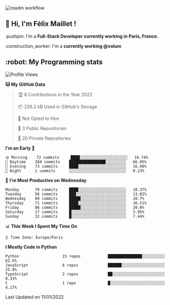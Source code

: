 ![readm workflow](https://github.com/fmaillet24/fmaillet24/actions/workflows/main.yml/badge.svg)

<h2>👋 Hi, I'm Félix Maillet !</h2>

<p>:pushpin: I'm a <strong>Full-Stack Developer currently working in Paris, France.</strong></p>
<p>:construction_worker: I'm a <strong>currently working @volum</strong></p>

<h2>:robot: My Programming stats</h2>

<!--START_SECTION:waka-->
![Profile Views](http://img.shields.io/badge/Profile%20Views-30-blue)

**🐱 My GitHub Data** 

> 🏆 8 Contributions in the Year 2022
 > 
> 📦 226.2 kB Used in GitHub's Storage 
 > 
> 🚫 Not Opted to Hire
 > 
> 📜 3 Public Repositories 
 > 
> 🔑 20 Private Repositories  
 > 
**I'm an Early 🐤** 

```text
🌞 Morning    72 commits     ████░░░░░░░░░░░░░░░░░░░░░   16.74% 
🌆 Daytime    284 commits    ████████████████░░░░░░░░░   66.05% 
🌃 Evening    73 commits     ████░░░░░░░░░░░░░░░░░░░░░   16.98% 
🌙 Night      1 commits      ░░░░░░░░░░░░░░░░░░░░░░░░░   0.23%

```
📅 **I'm Most Productive on Wednesday** 

```text
Monday       79 commits     ████░░░░░░░░░░░░░░░░░░░░░   18.37% 
Tuesday      56 commits     ███░░░░░░░░░░░░░░░░░░░░░░   13.02% 
Wednesday    89 commits     █████░░░░░░░░░░░░░░░░░░░░   20.7% 
Thursday     71 commits     ████░░░░░░░░░░░░░░░░░░░░░   16.51% 
Friday       86 commits     █████░░░░░░░░░░░░░░░░░░░░   20.0% 
Saturday     17 commits     █░░░░░░░░░░░░░░░░░░░░░░░░   3.95% 
Sunday       32 commits     █░░░░░░░░░░░░░░░░░░░░░░░░   7.44%

```


📊 **This Week I Spent My Time On** 

```text
⌚︎ Time Zone: Europe/Paris

```

**I Mostly Code in Python** 

```text
Python                   15 repos            ███████████████░░░░░░░░░░   62.5% 
JavaScript               6 repos             ██████░░░░░░░░░░░░░░░░░░░   25.0% 
TypeScript               2 repos             ██░░░░░░░░░░░░░░░░░░░░░░░   8.33% 
C                        1 repo              █░░░░░░░░░░░░░░░░░░░░░░░░   4.17%

```



 Last Updated on 11/01/2022
<!--END_SECTION:waka-->
